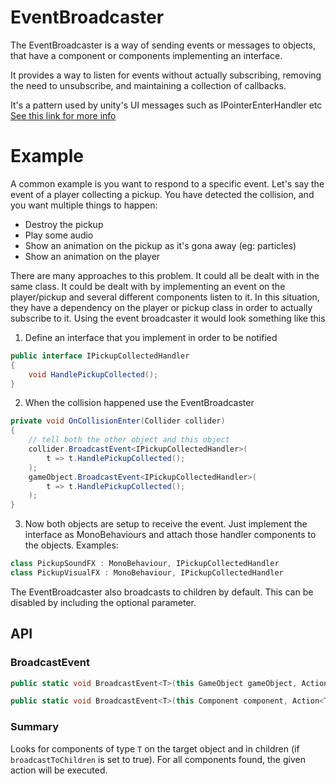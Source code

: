 ﻿# EventBroadcaster

The EventBroadcaster is a way of sending events or messages to objects, that have a component or components implementing an interface.

It provides a way to listen for events without actually subscribing, removing the need to unsubscribe, and maintaining a collection of callbacks.

It's a pattern used by unity's UI messages such as IPointerEnterHandler etc [See this link for more info](https://docs.unity3d.com/Manual/SupportedEvents.html)

# Example
A common example is you want to respond to a specific event. Let's say the event of a player collecting a pickup.
You have detected the collision, and you want multiple things to happen:
* Destroy the pickup
* Play some audio
* Show an animation on the pickup as it's gona away (eg: particles)
* Show an animation on the player

There are many approaches to this problem. It could all be dealt with in the same class. It could be dealt with by implementing an event on the player/pickup and several different components listen to it. In this situation, they have a dependency on the player or pickup class in order to actually subscribe to it.
Using the event broadcaster it would look something like this

1. Define an interface that you implement in order to be notified

```c#
public interface IPickupCollectedHandler
{
    void HandlePickupCollected();
}
```

2. When the collision happened use the EventBroadcaster
```c#
private void OnCollisionEnter(Collider collider)
{
    // tell both the other object and this object
    collider.BroadcastEvent<IPickupCollectedHandler>(
        t => t.HandlePickupCollected();
    );
    gameObject.BroadcastEvent<IPickupCollectedHandler>(
        t => t.HandlePickupCollected();
    );
}
```

3. Now both objects are setup to receive the event. Just implement the interface as MonoBehaviours and attach those handler components to the objects.
Examples:
```c#
class PickupSoundFX : MonoBehaviour, IPickupCollectedHandler
class PickupVisualFX : MonoBehaviour, IPickupCollectedHandler
```

The EventBroadcaster also broadcasts to children by default. This can be disabled by including the optional parameter.

## API

### BroadcastEvent
```c#
public static void BroadcastEvent<T>(this GameObject gameObject, Action<T> execute, bool broadcastToChildren = true)
```
```c#
public static void BroadcastEvent<T>(this Component component, Action<T> execute, bool broadcastToChildren = true)
```
### Summary
Looks for components of type `T` on the target object and in children (if `broadcastToChildren` is set to true). For all components found, the given action will be executed.